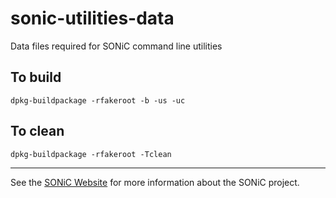 # sonic-utilities-data
Data files required for SONiC command line utilities


## To build

```
dpkg-buildpackage -rfakeroot -b -us -uc
```

## To clean

```
dpkg-buildpackage -rfakeroot -Tclean
```

---

See the [SONiC Website](http://azure.github.io/SONiC/) for more information about the SONiC project.
